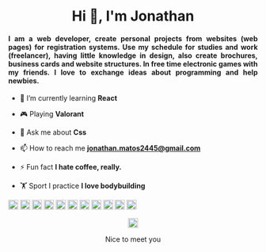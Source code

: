 <h1 align="center">Hi 👋, I'm Jonathan</h1>
<h4 align="justify">I am a web developer, create personal projects from websites (web pages) for registration systems. Use my schedule for studies and work (freelancer), having little knowledge in design, also create brochures, business cards and website structures. In free time electronic games with my friends. I love to exchange ideas about programming and help newbies.</h4>

- 🌱 I’m currently learning **React**

- 🎮 Playing **Valorant**

- 💬 Ask me about **Css**

- 📫 How to reach me **jonathan.matos2445@gmail.com**

- ⚡ Fun fact **I hate coffee, really.**

- 🏋 Sport I practice **I love bodybuilding**

<p align="left"><img src="https://devicons.github.io/devicon/devicon.git/icons/react/react-original-wordmark.svg" alt="react" width="20" height="20"/> <img src="https://devicons.github.io/devicon/devicon.git/icons/bootstrap/bootstrap-plain.svg" alt="bootstrap" width="20" height="20"/> <img src="https://devicons.github.io/devicon/devicon.git/icons/css3/css3-original-wordmark.svg" alt="css3" width="20" height="20"/> <img src="https://devicons.github.io/devicon/devicon.git/icons/docker/docker-original-wordmark.svg" alt="docker" width="20" height="20"/> <img src="https://devicons.github.io/devicon/devicon.git/icons/html5/html5-original-wordmark.svg" alt="html5" width="20" height="20"/> <img src="https://devicons.github.io/devicon/devicon.git/icons/javascript/javascript-original.svg" alt="javascript" width="20" height="20"/> <img src="https://devicons.github.io/devicon/devicon.git/icons/mongodb/mongodb-original-wordmark.svg" alt="mongodb" width="20" height="20"/> <img src="https://devicons.github.io/devicon/devicon.git/icons/nodejs/nodejs-original-wordmark.svg" alt="nodejs" width="20" height="20"/> <img src="https://devicons.github.io/devicon/devicon.git/icons/linux/linux-original.svg" alt="linux" width="20" height="20"/> <img src="https://devicons.github.io/devicon/devicon.git/icons/webpack/webpack-original.svg" alt="webpack" width="20" height="20"/> <img src="https://devicons.github.io/devicon/devicon.git/icons/express/express-original-wordmark.svg" alt="express" width="20" height="20"/></p><p align="center">

<p align="center">
<a href="https://linkedin.com/in/jonathanlm" target="blank"><img align="center" src="https://cdn.jsdelivr.net/npm/simple-icons@3.0.1/icons/linkedin.svg" alt="jonathanlm" height="20" width="20" /></a>
</p>

<p align="center">Nice to meet you</p>
